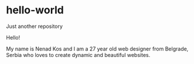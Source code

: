 # hello-world

Just another repository

Hello!

My name is Nenad Kos and I am a 27 year old web designer from Belgrade, Serbia who loves to create dynamic and beautiful websites.
